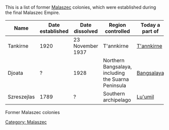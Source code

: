 This is a list of former [Malaszec](Malaszec "wikilink") colonies, which
were established during the final Malaszec Empire.

| Name        | Date established | Date dissolved   | Region controlled                                   | Today a part of                     |
|-------------|------------------|------------------|-----------------------------------------------------|-------------------------------------|
| Tankirne    | 1920             | 23 November 1937 | T'annkirne                                          | [T'annkirne](T'annkirne "wikilink") |
| Djoata      | ?                | 1928             | Northern Bangsalaya, including the Suarna Peninsula | [Bangsalaya](Bangsalaya "wikilink") |
| Szreszejlas | 1789             | ?                | Southern archipelago                                | [Lu'umil](Lu'umil "wikilink")       |

Former Malaszec colonies

[Category: Malaszec](Category:_Malaszec "wikilink")